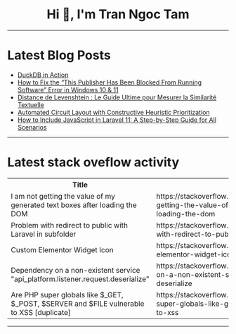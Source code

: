 <h1 align="center">Hi 👋, I'm Tran Ngoc Tam</h1>

---

# Latest Blog Posts 
<!-- BLOG-POST-LIST:START -->
- [DuckDB in Action](https://dev.to/nfrankel/duckdb-in-action-4d29)
- [How to Fix the “This Publisher Has Been Blocked From Running Software” Error in Windows 10 &amp; 11](https://dev.to/sign_my_code/how-to-fix-the-this-publisher-has-been-blocked-from-running-software-error-in-windows-10-11-27ab)
- [Distance de Levenshtein : Le Guide Ultime pour Mesurer la Similarité Textuelle](https://dev.to/jmegnidro/distance-de-levenshtein-le-guide-ultime-pour-mesurer-la-similarite-textuelle-3m7f)
- [Automated Circuit Layout with Constructive Heuristic Prioritization](https://dev.to/mikeyoung44/automated-circuit-layout-with-constructive-heuristic-prioritization-i9e)
- [How to Include JavaScript in Laravel 11: A Step-by-Step Guide for All Scenarios](https://dev.to/websilvercraft/how-to-include-js-files-in-laravel-templates-49e6)
<!-- BLOG-POST-LIST:END -->

---

# Latest stack oveflow activity
<table>
  <tr><th>Title</th><th>Link</th></tr>
  <!-- STACKOVERFLOW:START --><tr><td>I am not getting the value of my generated text boxes after loading the DOM</td><td>https://stackoverflow.com/questions/79165362/i-am-not-getting-the-value-of-my-generated-text-boxes-after-loading-the-dom</td></tr><tr><td>Problem with redirect to public with Laravel in subfolder</td><td>https://stackoverflow.com/questions/79165318/problem-with-redirect-to-public-with-laravel-in-subfolder</td></tr><tr><td>Custom Elementor Widget Icon</td><td>https://stackoverflow.com/questions/79165295/custom-elementor-widget-icon</td></tr><tr><td>Dependency on a non-existent service &quot;api_platform.listener.request.deserialize&quot;</td><td>https://stackoverflow.com/questions/79165272/dependency-on-a-non-existent-service-api-platform-listener-request-deserialize</td></tr><tr><td>Are PHP super globals like $_GET, $_POST, $SERVER and $FILE vulnerable to XSS [duplicate]</td><td>https://stackoverflow.com/questions/79165054/are-php-super-globals-like-get-post-server-and-file-vulnerable-to-xss</td></tr><!-- STACKOVERFLOW:END -->
</table>

---


